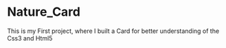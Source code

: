 # Nature_Card
This is my First project, where I built a Card for better understanding of the Css3  and Html5
